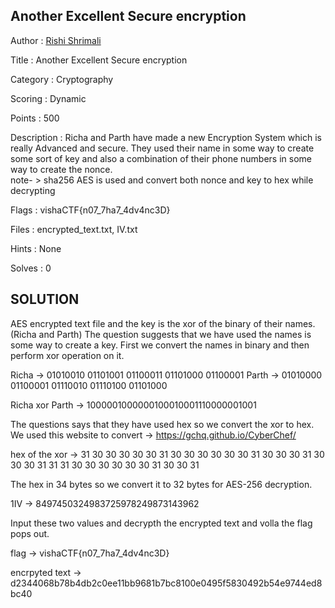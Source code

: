## Another Excellent Secure encryption

Author : <a href="https://github.com/Rshrimali17/">Rishi Shrimali</a>

Title : Another Excellent Secure encryption

Category : Cryptography

Scoring : Dynamic

Points : 500

Description : Richa and Parth have made a new Encryption System which is really Advanced and secure. They used their name in some way to create some sort of key and also a combination of their phone numbers in some way to create the nonce.
<br>note- > sha256 AES is used and convert both nonce and key to hex while decrypting 

Flags : vishaCTF{n07_7ha7_4dv4nc3D}

Files : encrypted_text.txt, IV.txt

Hints : None

Solves : 0


## SOLUTION

AES encrypted text file and the key is the xor of the binary of their names. (Richa and Parth)
The question suggests that we have used the names is some way to create a key. First we convert the names in binary and then perform xor operation on it.

Richa -> 01010010 01101001 01100011 01101000 01100001
Parth -> 01010000 01100001 01110010 01110100 01101000

Richa xor Parth -> 1000001000000100010001110000001001

The questions says that they have used hex so we convert the xor to hex. 
We used this website to convert -> https://gchq.github.io/CyberChef/

hex of the xor -> 31 30 30 30 30 30 31 30 30 30 30 30 30 31 30 30 30 31 30 30 30 31 31 31 30 30 30 30 30 30 31 30 30 31

The hex in 34 bytes so we convert it to 32 bytes for AES-256 decryption.

1IV -> 8497450324983725978249873143962

Input these two values and decrypth the encrypted text and volla the flag pops out.

flag -> vishaCTF{n07_7ha7_4dv4nc3D}

encrpyted text ->  d2344068b78b4db2c0ee11bb9681b7bc8100e0495f5830492b54e9744ed8bc40